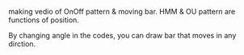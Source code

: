 making vedio of OnOff pattern & moving bar. HMM & OU pattern are functions of position.

By changing angle in the codes, you can draw bar that moves in any dirction.
